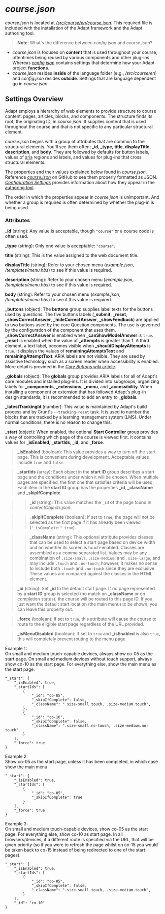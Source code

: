 # *course.json*  

_course.json_ is located at [_/src/course/en/course.json_](https://github.com/adaptlearning/adapt_framework/blob/master/src/course/en/course.json). This required file is included with the installation of the Adapt framework and the Adapt authoring tool. 

>**Note**: What's the difference between _config.json_ and _course.json_?   
- _course.json_ is focused on **content** that is used throughout your course, oftentimes being reused by various components and other plug-ins. Whereas [_config.json_](https://github.com/adaptlearning/adapt_framework/wiki/Configure-your-project-with-config.json) contains settings that determine how your Adapt project **functions**.
- _course.json_ resides **inside** of the language folder (e.g., _/src/course/en_) and _config.json_ resides **outside**. Settings that are language dependent go in _course.json_.   

## Settings Overview  

Adapt employs a hierarchy of web elements to provide structure to course content: pages, articles, blocks, and components. The structure finds its root, the originating ID, in *course.json*. It supplies content that is used throughout the course and that is not specific to any particular structural element.

*course.json* begins with a group of attributes that are common to the structural elements. You'll see them often: **_id**, **_type**, **title**, **displayTitle**, **description**, and **body**. They are followed by defaults for button labels, values of [aria](http://webaim.org/techniques/aria/) regions and labels, and values for plug-ins that cross structural elements.

The properties and their values explained below found in _course.json_. Reference [_course.json_](https://github.com/adaptlearning/adapt_framework/blob/master/src/course/en/course.json) on GitHub to see them properly formatted as JSON. [_Configuration Settings_](https://github.com/adaptlearning/adapt_authoring/wiki/Configuration-settings) provides information about how they appear in the [authoring tool](https://github.com/adaptlearning/adapt_authoring/wiki). 

The order in which the properties appear in *course.json* is unimportant. And whether a group is required is often determined by whether the plug-in is being used.

### Attributes  

**_id** (string): Any value is acceptable, though `"course"` or a course code is often used.   

**_type** (string): Only one value is acceptable: `"course"`.  

**title** (string): This is the value assigned to the web document title.  

**displayTitle** (string):  Refer to your chosen menu (*example.json*, */templates/*menu*.hbs*) to see if this value is required.  

**description** (string):  Refer to your chosen menu (*example.json*, */templates/*menu*.hbs*) to see if this value is required.  

**body** (string):  Refer to your chosen menu (*example.json*, */templates/*menu*.hbs*) to see if this value is required.  

**_buttons** (object): The **buttons** group supplies label texts for the buttons used by questions. The five buttons labels (**_submit**, **_reset**, **_showCorrectAnswer**, **_hideCorrectAnswer**, **_showFeedback**) are applied to two buttons used by the core Question components. The use is governed by the configuration of the component that uses them. **_showCorrectAnswer** is enabled when **_canShowModelAnswer** is `true`. **_reset** is enabled when the value of **_attempts** is greater than 1. A third element, a text label, becomes visible when **_shouldDisplayAttempts** is `true`. It displays the values of **remainingAttemptsText** and **remainingAttemptText**. ARIA labels are not visible. They are used by assistive technology such as a screen reader when accessibility is enabled.  More detail is provided in the [*Core Buttons* wiki article](Core-Buttons). 

**_globals** (object): The **globals** group provides ARIA labels for all of Adapt's core modules and installed plug-ins. It is divided into subgroups, organizing labels for **_components**, **_extensions**, **_menu**, and **_accessibility**.  When installing a component or extension that has followed Adapt's plug-in design standards, it is recommended to add an entry to **_globals**.  

**_latestTrackingId** (number): This value is maintained by Adapt's build process and by Grunt's `--tracking-reset` task. It is used to number the blocks that are tracked by a learning management system (LMS). Under normal conditions, there is no reason to change this.  

**_start** (object): When enabled, the optional **Start Controller** group provides a way of controlling which page of the course is viewed first. It contains values for **_isEnabled**, **_startIds**, **_id**, and **_force**.  

>**_isEnabled** (boolean): This value provides a way to turn off the start page. This is convenient during development. Acceptable values include `true` and `false`.  

>**_startIds** (array):  Each object in the **start ID** group describes a start page and the conditions under which it will be chosen. When multiple pages are specified, the first one that satisfies criteria will be used. Each item in the **start ID** group has the properties **_id**, **_className** and **_skipIfComplete**.  

>>**_id** (string):  This value matches the `_id` of the page found in *contentObjects.json*.  

>>**_skipIfComplete** (boolean): If set to `true`, the page will not be selected as the first page if it has already been viewed (`"_isComplete:" true`). 

>>**_className** (string): This optional attribute provides classes that can be used to select a start page based on device width and on whether its screen is touch-enabled. Classes are assembled as a comma separated list. Values may be any combination of `.size-small`, `.size-medium`, and `.size-large`, and may include `.touch` and `.no-touch`; however, it makes no sense to include both `.touch` and `.no-touch` since they are exclusive. These values are compared against the classes in the HTML element.  

>**_id** (string): Set **_id** to the default start page. If no page represented by a **start ID** group is selected (no match on **_className** or on completion status), the course will be routed to this page ID. If you just want the default start location (the main menu) to be shown, you can leave this property out.

>**_force** (boolean): If set to `true`, this attribute will cause the course to route to the eligible start page regardless of the URL provided.

>**_isMenuDisabled** (boolean): If set to `true` and **_isEnabled** is also `true`, this will completely prevent routing to the menu page.

Example 1:  
On small and medium touch-capable devices, always show co-05 as the start page. On small and medium devices without touch support, always show co-10 as the start page. For everything else, show the main menu as the start page.
```
"_start": {
    "_isEnabled": true,
    "_startIds": [
        {
            "_id": "co-05",
            "_skipIfComplete": false,
            "_className": ".size-small.touch, .size-medium.touch",
        },
        {
            "_id": "co-10",
            "_skipIfComplete": false,
            "_className": ".size-small.no-touch, .size-medium.no-touch"
        }
    ],
    "_force": true
}
```
Example 2:  
Show co-05 as the start page, unless it has been completed, in which case show the main menu
```
"_start": {
    "_isEnabled": true,
    "_startIds": [
        {
            "_id": "co-05",
            "_skipIfComplete": true
        }
    ],
    "_force": true
}
```
Example 3:  
On small and medium touch-capable devices, show co-05 as the start page. For everything else, show co-10 as start page. In all browsers/devices, if a different route is specified via the URL, that will be given priority (so if you were to refresh the page whilst on co-15 you would be taken back to co-15 instead of being redirected to one of the start pages).
```
"_start": {
    "_isEnabled": true,
    "_startIds": [
        {
            "_id": "co-05",
            "_skipIfComplete": false,
            "_className": ".size-small.touch, .size-medium.touch",
        }
    ],
    "_id": "co-10"
}

